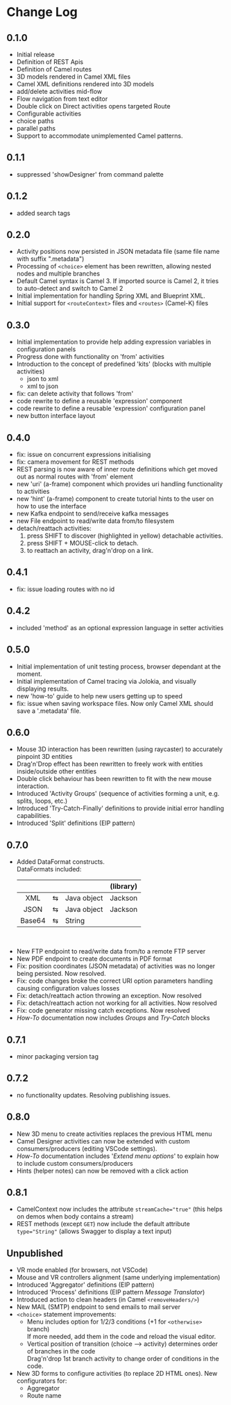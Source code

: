 # Change Log


## 0.1.0

- Initial release
- Definition of REST Apis
- Definition of Camel routes
- 3D models rendered in Camel XML files
- Camel XML definitions rendered into 3D models
- add/delete activities mid-flow
- Flow navigation from text editor
- Double click on Direct activities opens targeted Route
- Configurable activities
- choice paths
- parallel paths
- Support to accommodate unimplemented Camel patterns.

## 0.1.1

- suppressed 'showDesigner' from command palette

## 0.1.2

- added search tags

## 0.2.0

- Activity positions now persisted in JSON metadata file (same file name with suffix ".metadata")
- Processing of `<choice>` element has been rewritten, allowing nested nodes and multiple branches
- Default Camel syntax is Camel 3. If imported source is Camel 2, it tries to auto-detect and switch to Camel 2
- Initial implementation for handling Spring XML and Blueprint XML. 
- Initial support for `<routeContext>` files and `<routes>` (Camel-K) files

## 0.3.0

- Initial implementation to provide help adding expression variables in configuration panels
- Progress done with functionality on 'from' activities
- Introduction to the concept of predefined 'kits' (blocks with multiple activities)
  - json to xml
  - xml to json
- fix: can delete activity that follows 'from'
- code rewrite to define a reusable 'expression' component
- code rewrite to define a reusable 'expression' configuration panel
- new button interface layout

## 0.4.0

- fix: issue on concurrent expressions initialising
- fix: camera movement for REST methods
- REST parsing is now aware of inner route definitions which get moved out as normal routes with 'from' element
- new 'uri' (a-frame) component which provides uri handling functionality to activities
- new 'hint' (a-frame) component to create tutorial hints to the user on how to use the interface
- new Kafka endpoint to send/receive kafka messages
- new File endpoint to read/write data from/to filesystem
- detach/reattach activities:
  1. press SHIFT to discover (highlighted in yellow) detachable activities.
  2. press SHIFT + MOUSE-click to detach.
  3. to reattach an activity, drag'n'drop on a link.

## 0.4.1

- fix: issue loading routes with no id

## 0.4.2

- included 'method' as an optional expression language in setter activities

## 0.5.0

- Initial implementation of unit testing process, browser dependant at the moment.
- Initial implementation of Camel tracing via Jolokia, and visually displaying results.
- new 'how-to' guide to help new users getting up to speed
- fix: issue when saving workspace files. Now only Camel XML should save a '.metadata' file.

## 0.6.0

- Mouse 3D interaction has been rewritten (using raycaster) to accurately pinpoint 3D entities
- Drag'n'Drop effect has been rewritten to freely work with entities inside/outside other entities
- Double click behaviour has been rewritten to fit with the new mouse interaction.
- Introduced 'Activity Groups' (sequence of activities forming a unit, e.g. splits, loops, etc.)
- Introduced 'Try-Catch-Finally' definitions to provide initial error handling capabilities.
- Introduced 'Split' definitions (EIP pattern)

## 0.7.0

- Added DataFormat constructs. \
DataFormats included:

  |  |  |  | (library) |
  |:------:|:-:|-----------|:-------:|
  |   XML  | ⇆ | Java object | Jackson |
  |  JSON  | ⇆ | Java object | Jackson |
  | Base64 | ⇆ |    String   |         |

<br>

- New FTP endpoint to read/write data from/to a remote FTP server 
- New PDF endpoint to create documents in PDF format 
- Fix: position coordinates (JSON metadata) of activities was no longer being persisted. Now resolved.
- Fix: code changes broke the correct URI option parameters handling causing configuration values losses
- Fix: detach/reattach action throwing an exception. Now resolved 
- Fix: detach/reattach action not working for all activities. Now resolved
- Fix: code generator missing catch exceptions. Now resolved
- *How-To* documentation now includes *Groups* and *Try-Catch* blocks

## 0.7.1

- minor packaging version tag

## 0.7.2

- no functionality updates. Resolving publishing issues. 

## 0.8.0

- New 3D menu to create activities replaces the previous HTML menu
- Camel Designer activities can now be extended with custom consumers/producers (editing VSCode settings).
- *How-To* documentation includes '*Extend menu options*' to explain how to include custom consumers/producers
- Hints (helper notes) can now be removed with a click action

## 0.8.1

- CamelContext now includes the attribute `streamCache="true"` (this helps on demos when body contains a stream)
- REST methods (except `GET`) now include the default attribute `type="String"` (allows Swagger to display a text input)

## Unpublished

- VR mode enabled (for browsers, not VSCode)
- Mouse and VR controllers alignment (same underlying implementation)
- Introduced 'Aggregator' definitions (EIP pattern)
- Introduced 'Process' definitions (EIP pattern *Message Translator*)
- Introduced action to clean headers (in Camel `<removeHeaders/>`)
- New MAIL (SMTP) endpoint to send emails to mail server
- `<choice>` statement improvements:
  - Menu includes option for 1/2/3 conditions (+1 for `<otherwise>` branch) \
    If more needed, add them in the code and reload the visual editor.
  - Vertical position of transition (choice --> activity) determines order of branches in the code \
  Drag'n'drop 1st branch activity to change order of conditions in the code.
- New 3D forms to configure activities (to replace 2D HTML ones). New configurators for:
  - Aggregator
  - Route name